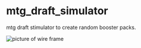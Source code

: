 # mtg_draft_simulator
mtg draft stimulator to create random booster packs.

![picture of wire frame](~/Desktop/wirefram.png)
